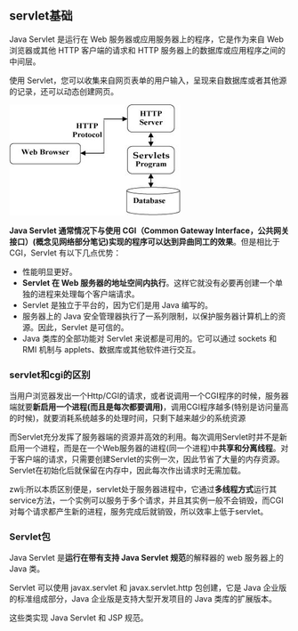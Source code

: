 ## servlet基础
Java Servlet 是运行在 Web 服务器或应用服务器上的程序，它是作为来自 Web 浏览器或其他 HTTP 客户端的请求和 HTTP 服务器上的数据库或应用程序之间的中间层。

使用 Servlet，您可以收集来自网页表单的用户输入，呈现来自数据库或者其他源的记录，还可以动态创建网页。

![](image/servlet0.jpg)


**Java Servlet 通常情况下与使用 CGI（Common Gateway Interface，公共网关接口）(概念见网络部分笔记)实现的程序可以达到异曲同工的效果**。但是相比于 CGI，Servlet 有以下几点优势：

 - 性能明显更好。
 - **Servlet 在 Web 服务器的地址空间内执行**。这样它就没有必要再创建一个单独的进程来处理每个客户端请求。
 - Servlet 是独立于平台的，因为它们是用 Java 编写的。
 - 服务器上的 Java 安全管理器执行了一系列限制，以保护服务器计算机上的资源。因此，Servlet 是可信的。
 - Java 类库的全部功能对 Servlet 来说都是可用的。它可以通过 sockets 和 RMI 机制与 applets、数据库或其他软件进行交互。

### servlet和cgi的区别

当用户浏览器发出一个Http/CGI的请求，或者说调用一个CGI程序的时候，服务器端就要**新启用一个进程(而且是每次都要调用)**，调用CGI程序越多(特别是访问量高的时候)，就要消耗系统越多的处理时间，只剩下越来越少的系统资源

而Servlet充分发挥了服务器端的资源并高效的利用。每次调用Servlet时并不是新启用一个进程，而是在一个Web服务器的进程(同一个进程)中**共享和分离线程**。对于客户端的请求，只需要创建Servlet的实例一次，因此节省了大量的内存资源。Servlet在初始化后就保留在内存中，因此每次作出请求时无需加载。

zwlj:所以本质区别便是，servlet处于服务器进程中，它通过**多线程方式**运行其service方法，一个实例可以服务于多个请求，并且其实例一般不会销毁，而CGI对每个请求都产生新的进程，服务完成后就销毁，所以效率上低于servlet。

### Servlet包
Java Servlet 是**运行在带有支持 Java Servlet 规范**的解释器的 web 服务器上的 Java 类。

Servlet 可以使用 javax.servlet 和 javax.servlet.http 包创建，它是 Java 企业版的标准组成部分，Java 企业版是支持大型开发项目的 Java 类库的扩展版本。

这些类实现 Java Servlet 和 JSP 规范。
